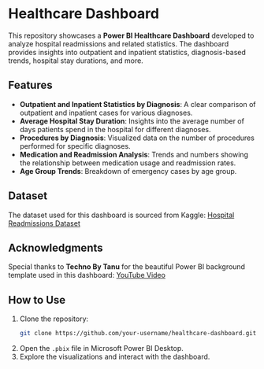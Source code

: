 # Healthcare Dashboard

This repository showcases a **Power BI Healthcare Dashboard** developed to analyze hospital readmissions and related statistics. The dashboard provides insights into outpatient and inpatient statistics, diagnosis-based trends, hospital stay durations, and more.

## Features
- **Outpatient and Inpatient Statistics by Diagnosis**: A clear comparison of outpatient and inpatient cases for various diagnoses.
- **Average Hospital Stay Duration**: Insights into the average number of days patients spend in the hospital for different diagnoses.
- **Procedures by Diagnosis**: Visualized data on the number of procedures performed for specific diagnoses.
- **Medication and Readmission Analysis**: Trends and numbers showing the relationship between medication usage and readmission rates.
- **Age Group Trends**: Breakdown of emergency cases by age group.

## Dataset
The dataset used for this dashboard is sourced from Kaggle:
[Hospital Readmissions Dataset](https://www.kaggle.com/datasets/dubradave/hospital-readmissions)

## Acknowledgments
Special thanks to **Techno By Tanu** for the beautiful Power BI background template used in this dashboard:
[YouTube Video](https://www.youtube.com/watch?v=RS2KL6Dg6Ms&t=145s)

## How to Use
1. Clone the repository:
   ```bash
   git clone https://github.com/your-username/healthcare-dashboard.git
   ```
2. Open the `.pbix` file in Microsoft Power BI Desktop.
3. Explore the visualizations and interact with the dashboard.